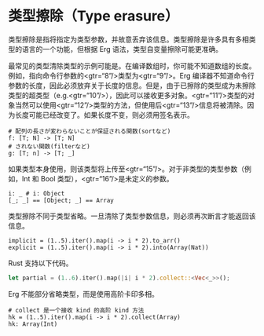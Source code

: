 # 类型擦除（Type erasure）

类型擦除是指将指定为类型参数，并故意丢弃该信息。类型擦除是许多具有多相类型的语言的一个功能，但根据 Erg 语法，类型自变量擦除可能更准确。

最常见的类型清除类型的示例可能是。在编译数组时，你可能不知道数组的长度。例如，指向命令行参数的<gtr=“8”/>类型为<gtr=“9”/>。Erg 编译器不知道命令行参数的长度，因此必须放弃关于长度的信息。但是，由于已擦除的类型成为未擦除类型的超类型（e.g.<gtr=“10”/>），因此可以接收更多对象。<gtr=“11”/>类型的对象当然可以使用<gtr=“12”/>类型的方法，但使用后<gtr=“13”/>信息将被清除。因为长度可能已经改变了。如果长度不变，则必须用签名表示。


```erg
# 配列の長さが変わらないことが保証される関数(sortなど)
f: [T; N] -> [T; N]
# されない関数(filterなど)
g: [T; n] -> [T; _]
```

如果类型本身使用，则该类型将上传至<gtr=“15”/>。对于非类型的类型参数（例如，Int 和 Bool 类型），<gtr=“16”/>是未定义的参数。


```erg
i: _ # i: Object
[_; _] == [Object; _] == Array
```

类型擦除不同于类型省略。一旦清除了类型参数信息，则必须再次断言才能返回该信息。


```erg
implicit = (1..5).iter().map(i -> i * 2).to_arr()
explicit = (1..5).iter().map(i -> i * 2).into(Array(Nat))
```

Rust 支持以下代码。


```rust
let partial = (1..6).iter().map(|i| i * 2).collect::<Vec<_>>();
```

Erg 不能部分省略类型，而是使用高阶卡印多相。


```erg
# collect 是一个接收 kind 的高阶 kind 方法
hk = (1..5).iter().map(i -> i * 2).collect(Array)
hk: Array(Int)
```
